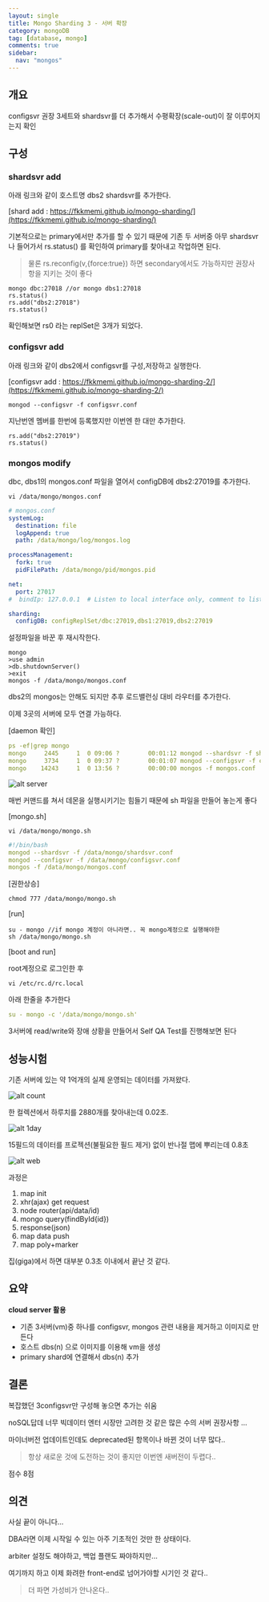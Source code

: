 ```yaml
---
layout: single
title: Mongo Sharding 3 - 서버 확장
category: mongoDB
tag: [database, mongo]
comments: true
sidebar:
  nav: "mongos"
---
```


## 개요

configsvr 권장 3세트와 shardsvr를 더 추가해서 수평확장(scale-out)이 잘 이루어지는지 확인

## 구성

### shardsvr add

아래 링크와 같이 호스트명 dbs2 shardsvr를 추가한다.

[shard add : https://fkkmemi.github.io/mongo-sharding/](https://fkkmemi.github.io/mongo-sharding/)

기본적으로는 primary에서만 추가를 할 수 있기 때문에 기존 두 서버중 아무 shardsvr나 들어가서 rs.status() 를 확인하여 primary를 찾아내고 작업하면 된다.

> 물론 rs.reconfig(v,{force:true}) 하면 secondary에서도 가능하지만 권장사항을 지키는 것이 좋다

```text
mongo dbc:27018 //or mongo dbs1:27018
rs.status()
rs.add("dbs2:27018")
rs.status()
```

확인해보면 rs0 라는 replSet은 3개가 되었다.

### configsvr add

아래 링크와 같이 dbs2에서 configsvr를 구성,저장하고 실행한다.

[configsvr add : https://fkkmemi.github.io/mongo-sharding-2/](https://fkkmemi.github.io/mongo-sharding-2/)

```text
mongod --configsvr -f configsvr.conf
```

지난번엔 멤버를 한번에 등록했지만 이번엔 한 대만 추가한다.

```text
rs.add("dbs2:27019")
rs.status()
```

### mongos modify

dbc, dbs1의 mongos.conf 파일을 열어서 configDB에 dbs2:27019를 추가한다.


```text
vi /data/mongo/mongos.conf
```

```yaml
# mongos.conf
systemLog:
  destination: file
  logAppend: true
  path: /data/mongo/log/mongos.log

processManagement:
  fork: true
  pidFilePath: /data/mongo/pid/mongos.pid

net:
  port: 27017
#  bindIp: 127.0.0.1  # Listen to local interface only, comment to listen on all interfaces.

sharding:
  configDB: configReplSet/dbc:27019,dbs1:27019,dbs2:27019
```

설정파일을 바꾼 후 재시작한다.

```text
mongo
>use admin
>db.shutdownServer()
>exit
mongos -f /data/mongo/mongos.conf
```

dbs2의 mongos는 안해도 되지만 추후 로드밸런싱 대비 라우터를 추가한다.

이제 3곳의 서버에 모두 연결 가능하다.

[daemon 확인]

```yaml
ps -ef|grep mongo
mongo     2445     1  0 09:06 ?        00:01:12 mongod --shardsvr -f shardsvr.conf
mongo     3734     1  0 09:37 ?        00:01:07 mongod --configsvr -f configsvr.conf
mongo    14243     1  0 13:56 ?        00:00:00 mongos -f mongos.conf
```

![alt server](/images/mongo_sharding/7.png)


매번 커맨드를 쳐서 데몬을 실행시키기는 힘들기 때문에 sh 파일을 만들어 놓는게 좋다

[mongo.sh]

```text
vi /data/mongo/mongo.sh
```

```yaml
#!/bin/bash
mongod --shardsvr -f /data/mongo/shardsvr.conf
mongod --configsvr -f /data/mongo/configsvr.conf
mongos -f /data/mongo/mongos.conf
```

[권한상승]

```text
chmod 777 /data/mongo/mongo.sh
```

[run]

```text
su - mongo //if mongo 계정이 아니라면.. 꼭 mongo계정으로 실행해야한
sh /data/mongo/mongo.sh
```

[boot and run]

root계정으로 로그인한 후

```text
vi /etc/rc.d/rc.local
```

아래 한줄을 추가한다

```yaml
su - mongo -c '/data/mongo/mongo.sh'
```

3서버에 read/write와 장애 상황을 만들어서 Self QA Test를 진행해보면 된다

## 성능시험

기존 서버에 있는 약 1억개의 실제 운영되는 데이터를 가져왔다.

![alt count](/images/mongo_sharding/8.png)

한 컬렉션에서 하루치를 2880개를 찾아내는데 0.02초.

![alt 1day](/images/mongo_sharding/9.png)

15필드의 데이터를 프로젝션(불필요한 필드 제거) 없이 반나절 맵에 뿌리는데 0.8초

![alt web](/images/mongo_sharding/10.png)

과정은 

1. map init
2. xhr(ajax) get request
3. node router(api/data/id)
4. mongo query(findById{id})
5. response(json)
6. map data push
7. map poly+marker

집(giga)에서 하면 대부분 0.3초 이내에서 끝난 것 같다.

## 요약

**cloud server 활용**

- 기존 3서버(vm)중 하나를 configsvr, mongos 관련 내용을 제거하고 이미지로 만든다
- 호스트 dbs(n) 으로 이미지를 이용해 vm을 생성
- primary shard에 연결해서 dbs(n) 추가

## 결론

복잡했던 3configsvr만 구성해 놓으면 추가는 쉬움

noSQL답데 너무 빅데이터 엔터 시장만 고려한 것 같은 많은 수의 서버 권장사항 ...

마이너버전 업데이트인데도 deprecated된 항목이나 바뀐 것이 너무 많다..

> 항상 새로운 것에 도전하는 것이 좋지만 이번엔 새버전이 두렵다..

점수 8점

## 의견

사실 끝이 아니다...
 
DBA라면 이제 시작일 수 있는 아주 기초적인 것만 한 상태이다.

arbiter 설정도 해야하고, 백업 플랜도 짜야하지만...

여기까지 하고 이제 화려한 front-end로 넘어가야할 시기인 것 같다..

> 더 파면 가성비가 안나온다..